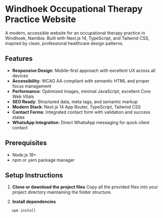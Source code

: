 # Windhoek Occupational Therapy Practice Website

A modern, accessible website for an occupational therapy practice in Windhoek, Namibia. Built with Next.js 14, TypeScript, and Tailwind CSS, inspired by clean, professional healthcare design patterns.

## Features

- **Responsive Design**: Mobile-first approach with excellent UX across all devices
- **Accessibility**: WCAG AA compliant with semantic HTML and proper focus management
- **Performance**: Optimized images, minimal JavaScript, excellent Core Web Vitals
- **SEO Ready**: Structured data, meta tags, and semantic markup
- **Modern Stack**: Next.js 14 App Router, TypeScript, Tailwind CSS
- **Contact Forms**: Integrated contact form with validation and success states
- **WhatsApp Integration**: Direct WhatsApp messaging for quick client contact

## Prerequisites

- Node.js 18+ 
- npm or yarn package manager

## Setup Instructions

1. **Clone or download the project files**
   Copy all the provided files into your project directory maintaining the folder structure.

2. **Install dependencies**
```bash
   npm install
